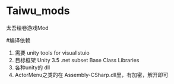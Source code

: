 # Taiwu_mods
太吾绘卷游戏Mod


#编译依赖

1. 需要 unity tools for visuallstuio
2. 目标框架 Unity 3.5 .net subset Base Class Libraries
3. 各种unity的 dll
4. ActorMenu之类的在 Assembly-CSharp.dll里，有加密，解开即可

